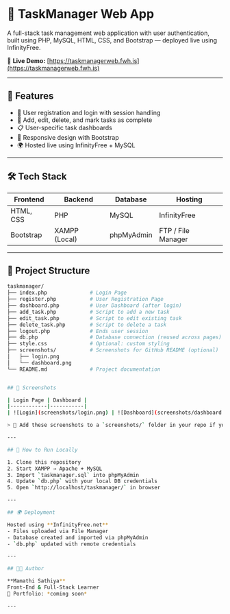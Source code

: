 
# 📝 TaskManager Web App

A full-stack task management web application with user authentication, built using PHP, MySQL, HTML, CSS, and Bootstrap — deployed live using InfinityFree.

🔗 **Live Demo:** [https://taskmanagerweb.fwh.is](https://taskmanagerweb.fwh.is)

---

## 🚀 Features

- 🔐 User registration and login with session handling
- 🧾 Add, edit, delete, and mark tasks as complete
- 📋 User-specific task dashboards
- 🎨 Responsive design with Bootstrap
- 🌍 Hosted live using InfinityFree + MySQL

---

## 🛠️ Tech Stack

| Frontend      | Backend       | Database  | Hosting        |
|---------------|---------------|-----------|----------------|
| HTML, CSS     | PHP           | MySQL     | InfinityFree   |
| Bootstrap     | XAMPP (Local) | phpMyAdmin| FTP / File Manager |

---

## 📁 Project Structure

```bash
taskmanager/
├── index.php              # Login Page
├── register.php           # User Registration Page
├── dashboard.php          # User Dashboard (after login)
├── add_task.php           # Script to add a new task
├── edit_task.php          # Script to edit existing task
├── delete_task.php        # Script to delete a task
├── logout.php             # Ends user session
├── db.php                 # Database connection (reused across pages)
├── style.css              # Optional: custom styling
├── screenshots/           # Screenshots for GitHub README (optional)
│   ├── login.png
│   └── dashboard.png
└── README.md              # Project documentation


## 📸 Screenshots

| Login Page | Dashboard |
|------------|-----------|
| ![Login](screenshots/login.png) | ![Dashboard](screenshots/dashboard.png) |

> 📌 Add these screenshots to a `screenshots/` folder in your repo if you want GitHub previews.

---

## 🔧 How to Run Locally

1. Clone this repository
2. Start XAMPP → Apache + MySQL
3. Import `taskmanager.sql` into phpMyAdmin
4. Update `db.php` with your local DB credentials
5. Open `http://localhost/taskmanager/` in browser

---

## 🌍 Deployment

Hosted using **InfinityFree.net**  
- Files uploaded via File Manager
- Database created and imported via phpMyAdmin
- `db.php` updated with remote credentials

---

## 👩‍💻 Author

**Mamathi Sathiya**  
Front-End & Full-Stack Learner  
💼 Portfolio: *coming soon*

---


